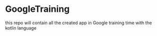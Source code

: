 # GoogleTraining
this repo will contain all the created app in Google training time with the kotlin language 


